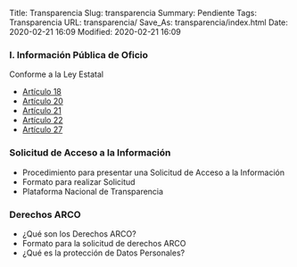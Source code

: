 Title: Transparencia
Slug: transparencia
Summary: Pendiente
Tags: Transparencia
URL: transparencia/
Save_As: transparencia/index.html
Date: 2020-02-21 16:09
Modified: 2020-02-21 16:09


### I. Información Pública de Oficio

Conforme a la Ley Estatal

* [Artículo 18](articulo-18/)
* [Artículo 20](articulo-20/)
* [Artículo 21](articulo-21/)
* [Artículo 22](articulo-22/)
* [Artículo 27](articulo-27/)

###  Solicitud de Acceso a la Información

* Procedimiento para presentar una Solicitud de Acceso a la Información
* Formato para realizar Solicitud
* Plataforma Nacional de Transparencia

###  Derechos ARCO

* ¿Qué son los Derechos ARCO?
* Formato para la solicitud de derechos ARCO
* ¿Qué es la protección de Datos Personales?
